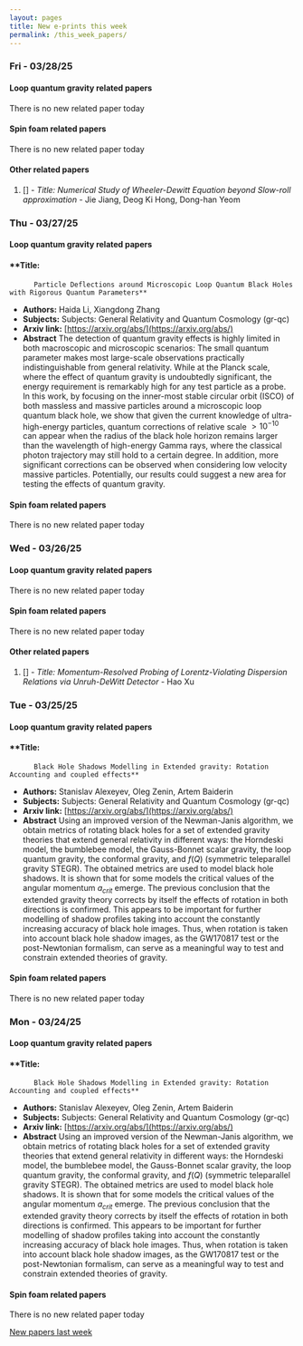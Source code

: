```yaml
---
layout: pages
title: New e-prints this week
permalink: /this_week_papers/
---
```




### Fri - 03/28/25

#### Loop quantum gravity related papers

There is no new related paper today 

#### Spin foam related papers

There is no new related paper today 



#### Other related papers

1. [[]](https://arxiv.org/abs/) - *Title:
          Numerical Study of Wheeler-Dewitt Equation beyond Slow-roll approximation* - Jie Jiang, Deog Ki Hong, Dong-han Yeom



### Thu - 03/27/25

#### Loop quantum gravity related papers

#### **Title:
          Particle Deflections around Microscopic Loop Quantum Black Holes with Rigorous Quantum Parameters**
 - **Authors:** Haida Li, Xiangdong Zhang
 - **Subjects:** Subjects:
General Relativity and Quantum Cosmology (gr-qc)
 - **Arxiv link:** [https://arxiv.org/abs/](https://arxiv.org/abs/)
 - **Abstract**
 The detection of quantum gravity effects is highly limited in both macroscopic and microscopic scenarios: The small quantum parameter makes most large-scale observations practically indistinguishable from general relativity. While at the Planck scale, where the effect of quantum gravity is undoubtedly significant, the energy requirement is remarkably high for any test particle as a probe. In this work, by focusing on the inner-most stable circular orbit (ISCO) of both massless and massive particles around a microscopic loop quantum black hole, we show that given the current knowledge of ultra-high-energy particles, quantum corrections of relative scale $>10^{-10}$ can appear when the radius of the black hole horizon remains larger than the wavelength of high-energy Gamma rays, where the classical photon trajectory may still hold to a certain degree. In addition, more significant corrections can be observed when considering low velocity massive particles. Potentially, our results could suggest a new area for testing the effects of quantum gravity. 

#### Spin foam related papers

There is no new related paper today 

### Wed - 03/26/25

#### Loop quantum gravity related papers

There is no new related paper today 

#### Spin foam related papers

There is no new related paper today 



#### Other related papers

1. [[]](https://arxiv.org/abs/) - *Title:
          Momentum-Resolved Probing of Lorentz-Violating Dispersion Relations via Unruh-DeWitt Detector* - Hao Xu



### Tue - 03/25/25

#### Loop quantum gravity related papers

#### **Title:
          Black Hole Shadows Modelling in Extended gravity: Rotation Accounting and coupled effects**
 - **Authors:** Stanislav Alexeyev, Oleg Zenin, Artem Baiderin
 - **Subjects:** Subjects:
General Relativity and Quantum Cosmology (gr-qc)
 - **Arxiv link:** [https://arxiv.org/abs/](https://arxiv.org/abs/)
 - **Abstract**
 Using an improved version of the Newman-Janis algorithm, we obtain metrics of rotating black holes for a set of extended gravity theories that extend general relativity in different ways: the Horndeski model, the bumblebee model, the Gauss-Bonnet scalar gravity, the loop quantum gravity, the conformal gravity, and $f(Q)$ (symmetric teleparallel gravity STEGR). The obtained metrics are used to model black hole shadows. It is shown that for some models the critical values of the angular momentum $a_{crit}$ emerge. The previous conclusion that the extended gravity theory corrects by itself the effects of rotation in both directions is confirmed. This appears to be important for further modelling of shadow profiles taking into account the constantly increasing accuracy of black hole images. Thus, when rotation is taken into account black hole shadow images, as the GW170817 test or the post-Newtonian formalism, can serve as a meaningful way to test and constrain extended theories of gravity. 

#### Spin foam related papers

There is no new related paper today 

### Mon - 03/24/25

#### Loop quantum gravity related papers

#### **Title:
          Black Hole Shadows Modelling in Extended gravity: Rotation Accounting and coupled effects**
 - **Authors:** Stanislav Alexeyev, Oleg Zenin, Artem Baiderin
 - **Subjects:** Subjects:
General Relativity and Quantum Cosmology (gr-qc)
 - **Arxiv link:** [https://arxiv.org/abs/](https://arxiv.org/abs/)
 - **Abstract**
 Using an improved version of the Newman-Janis algorithm, we obtain metrics of rotating black holes for a set of extended gravity theories that extend general relativity in different ways: the Horndeski model, the bumblebee model, the Gauss-Bonnet scalar gravity, the loop quantum gravity, the conformal gravity, and $f(Q)$ (symmetric teleparallel gravity STEGR). The obtained metrics are used to model black hole shadows. It is shown that for some models the critical values of the angular momentum $a_{crit}$ emerge. The previous conclusion that the extended gravity theory corrects by itself the effects of rotation in both directions is confirmed. This appears to be important for further modelling of shadow profiles taking into account the constantly increasing accuracy of black hole images. Thus, when rotation is taken into account black hole shadow images, as the GW170817 test or the post-Newtonian formalism, can serve as a meaningful way to test and constrain extended theories of gravity. 

#### Spin foam related papers

There is no new related paper today 




[New papers last week]({{site.url}}/archived/weekly/pre-prints/2025/03/24/archived_weekly_papers.html)